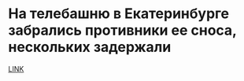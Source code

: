 # На телебашню в Екатеринбурге забрались противники ее сноса, нескольких задержали



[LINK](https://varlamov.ru/2840026.html)